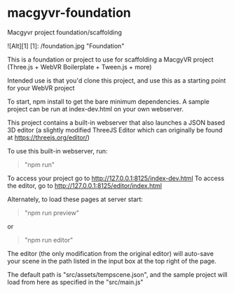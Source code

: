 # macgyvr-foundation
Macgyvr project foundation/scaffolding

![Alt][1]
[1]: /foundation.jpg "Foundation"

This is a foundation or project to use for scaffolding a MacgyVR project (Three.js + WebVR Boilerplate + Tween.js + more)

Intended use is that you'd clone this project, and use this as a starting point for your WebVR project

To start, npm install to get the bare minimum dependencies. A sample project can be run at index-dev.html on your own webserver.

This project contains a built-in webserver that also launches a JSON based 3D editor (a slightly modified ThreeJS Editor which can originally be found at https://threejs.org/editor/)

To use this built-in webserver, run:
> "npm run"

To access your project go to http://127.0.0.1:8125/index-dev.html
To access the editor, go to http://127.0.0.1:8125/editor/index.html

Alternately, to load these pages at server start:

> "npm run preview"

or 

> "npm run editor"

The editor (the only modification from the original editor) will auto-save your scene in the path listed in the input box at the top right of the page.

The default path is "src/assets/tempscene.json", and the sample project will load from here as specified in the "src/main.js"
